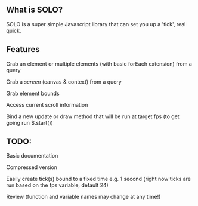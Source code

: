 What is SOLO?
---
SOLO is a super simple Javascript library that can set you up a 'tick', real quick.

Features
---

Grab an element or multiple elements (with basic forEach extension) from a query

Grab a _screen_ (canvas & context) from a query

Grab element bounds

Access current scroll information

Bind a new update or draw method that will be run at target fps (to get going run $.start())

TODO:
---
Basic documentation

Compressed version

Easily create tick(s) bound to a fixed time e.g. 1 second (right now ticks are run based on the fps variable, default 24)

Review (function and variable names may change at any time!)